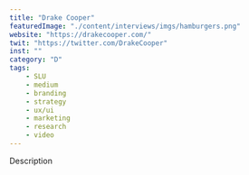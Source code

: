 ```yaml
---
title: "Drake Cooper"
featuredImage: "./content/interviews/imgs/hamburgers.png"
website: "https://drakecooper.com/"
twit: "https://twitter.com/DrakeCooper"
inst: ""
category: "D"
tags:
    - SLU
    - medium
    - branding
    - strategy
    - ux/ui
    - marketing
    - research
    - video
---
```


Description
